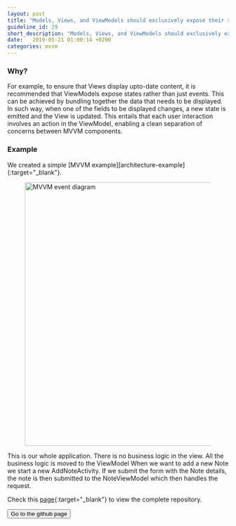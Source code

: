 ```yaml
---
layout: post
title: "Models, Views, and ViewModels should exclusively expose their state instead of state and data separately."
guideline_id: 29
short_description: "Models, Views, and ViewModels should exclusively expose their state"
date:   2019-05-21 01:00:14 +0200
categories: mvvm
---
```


<h3>Why?</h3>
For example, to ensure that Views display upto-date content, it is recommended that ViewModels expose
states rather than just events. This can be achieved by bundling
together the data that needs to be displayed. In such way,
when one of the fields to be displayed changes, a new state is
emitted and the View is updated. This entails that each user
interaction involves an action in the ViewModel, enabling a
clean separation of concerns between MVVM components.


<h3>Example</h3>
We created a simple [MVVM example][architecture-example]{:target="_blank"}.

<figure>
  <img src="/assets/MVVM_event.png" alt="MVVM event diagram" width="600">
</figure>

This is our whole application.
	There is no business logic in the view.
	All the business logic is moved to the ViewModel
When we want to add a new Note we start a new AddNoteActivity.
If we submit the form with the Note details, the note is then submitted to the NoteViewModel which then handles the request.

<script src="https://gist.github.com/Geertdepont/b0ce80924a9962d0f68f48ea517521c8.js"></script>


Check this [page][architecture-example]{:target="_blank"} to view the complete repository.

<a href="https://github.com/Geertdepont/bachelor_thesis/tree/master/ArchitectureExample" target="_blank"><button type="button" class="btn btn-primary btn-icon-right">Go to the github page</button></a>

[architecture-example]: https://github.com/Geertdepont/bachelor_thesis/tree/master/ArchitectureExample